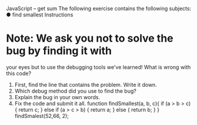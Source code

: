 JavaScript – get sum
The following exercise contains the following subjects:
● find smallest
Instructions

# Note: We ask you not to solve the bug by finding it with

your eyes but to use the debugging tools we've learned!
What is wrong with this code?

1. First, find the line that contains the problem. Write it down.
2. Which debug method did you use to find the bug?
3. Explain the bug in your own words.
4. Fix the code and submit it all.
   function findSmallest(a, b, c){
   if (a > b > c){
   return c;
   } else if (a > c > b) {
   return a;
   } else {
   return b;
   }
   }
   findSmalest(52,66, 2);
